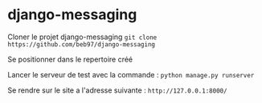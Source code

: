 # django-messaging

Cloner le projet django-messaging
 `git clone https://github.com/beb97/django-messaging`

Se positionner dans le repertoire créé

Lancer le serveur de test avec la commande :
 `python manage.py runserver`

Se rendre sur le site a l'adresse suivante :
`http://127.0.0.1:8000/`

